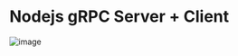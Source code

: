 # Nodejs gRPC Server + Client

![image](https://user-images.githubusercontent.com/4237908/126576729-aaeefa0a-5b84-447d-8c61-dc54ad1bfbe2.png)
